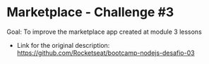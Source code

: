 # Marketplace - Challenge #3

Goal: To improve the marketplace app created at module 3 lessons

- Link for the original description: https://github.com/Rocketseat/bootcamp-nodejs-desafio-03
